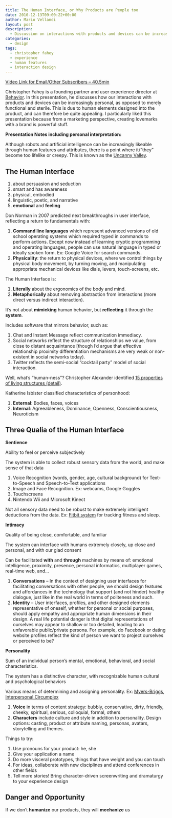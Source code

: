 ```yaml
---
title: The Human Interface, or Why Products are People too
date: 2010-12-13T09:00:22+00:00
author: Mario Vellandi
layout: post
description:
  - Discussion on interactions with products and devices can be increasingly personal, as opposed to merely functional, and product design implications
categories:
  - design
tags:
  - christopher fahey
  - experience
  - human features
  - interaction design
---
```

[Video Link for Email/Other Subscribers &#8211; 40.5min](http://vimeo.com/9661208)

Christopher Fahey is a founding partner and user experience director at  [Behavior](http://behaviordesign.com/). In this presentation, he discusses how our interactions with products and devices can be increasingly personal, as opposed to merely functional and sterile. This is due to human elements designed into the product, and can therefore be quite appealing. I particularly liked this presentation because from a marketing perspective, creating lovemarks with a brand is powerful stuff.

__Presentation Notes including personal interpretation:__

Although robots and artificial intelligence can be increasingly likeable through human features and attributes, there is a point where it/&#8221;they&#8221; become too lifelike or creepy. This is known as the [Uncanny Valley](http://en.wikipedia.org/wiki/Uncanny_valley).

## __The Human Interface__

  1. about persuasion and seduction
  2. smart and has awareness
  3. physical, embodied
  4. linguistic, poetic, and narrative
  5. **emotional** and **feeling**

Don Norman in 2007 predicted next breakthroughs in user interface, reflecting a return to fundamentals with:

  1. **Command line languages** which represent advanced versions of old school operating systems which required typed in commands to perform actions. Except now instead of learning cryptic programming and operating languages, people can use natural language in typed or ideally spoken form. Ex: Google Voice for search commands.
  2. **Physicality**: the return to physical devices, where we control things by physical body movement, by turning moving, and manipulating appropriate mechanical devices like dials, levers, touch-screens, etc.

The Human Interface is:

  1. **Literally** about the ergonomics of the body and mind.
  2. **Metaphorically** about removing abstraction from interactions (more direct versus indirect interaction).

It&#8217;s not about **mimicking** human behavior, but **reflecting** it through the **system**.

Includes software that mirrors behavior, such as:

  1. Chat and Instant Message reflect communication immediacy.
  2. Social networks reflect the structure of relationships we value, from close to distant acquaintance [though I&#8217;d argue that effective relationship proximity differentiation mechanisms are very weak or non-existent in social networks today).
  3. Twitter reflects the semi-social &#8220;cocktail party&#8221; model of social interaction.

Well, what&#8217;s &#8220;human-ness&#8221;? Christopher Alexander identified [15 properties of living structures (detail)](http://www.truthtable.com/Fifteen_Princples.html).

Katherine Isbister classified characteristics of personhood:

  1. **External**: Bodies, faces, voices
  2. **Internal**: Agreeableness, Dominance, Openness, Conscientiousness, Neuroticism

## Three Qualia of the Human Interface

__Sentience__

Ability to feel or perceive subjectively

The system is able to collect robust sensory data from the world, and make sense of that data

  1. Voice Recognition (words, gender, age, cultural background) for Text-to-Speech and Speech-to-Text applications
  2. Image and Face Recognition. Ex: webcams, Google Goggles
  3. Touchscreens
  4. Nintendo Wii and Microsoft Kinect

Not all sensory data need to be robust to make extremely intelligent deductions from the data. Ex: [Fitbit system](http://www.fitbit.com/) for tracking fitness and sleep.

__Intimacy__

Quality of being close, comfortable, and familiar

The system can interface with humans extremely closely, up close and personal, and with our glad consent

Can be facilitated **with** and **through** machines by means of: emotional intelligence, proximity, presence, personal informatics, multiplayer games, real-time web, and&#8230;

  1. **Conversations** &#8211; In the context of designing user interfaces for facilitating conversations with other people, we should design features and affordances in the technology that support (and not hinder) healthy dialogue, just like in the real world in terms of politeness and such.
  2. **Identity** &#8211; User interfaces, profiles, and other designed elements representative of oneself, whether for personal or social purposes, should apply empathy and appropriate human dimensions in their design. A real life potential danger is that digital representations of ourselves may appear to shallow or too detailed, leading to an unfavorable public/private persona. For example, do Facebook or dating website profiles reflect the kind of person we want to project ourselves or perceived to be?

__Personality__

Sum of an individual person&#8217;s mental, emotional, behavioral, and social characteristics.

The system has a distinctive character, with recognizable human cultural and psychological behaviors

Various means of determining and assigning personality. Ex: [Myers-Briggs](http://en.wikipedia.org/wiki/Myers-Briggs), [Interpersonal Circumplex](http://en.wikipedia.org/wiki/Interpersonal_Circumplex)

  1. **Voice** in terms of content strategy: bubbly, conservative, dirty, friendly, cheeky, spiritual, serious, colloquial, formal, others
  2. **Characters** include culture and style in addition to personality. Design options: casting, product or attribute naming, personas, avatars, storytelling and themes.

Things to try:

  1. Use pronouns for your product: he, she
  2. Give your application a name
  3. Do more visceral prototypes, things that have weight and you can touch
  4. For ideas, collaborate with new disciplines and attend conferences in other fields
  5. Tell more stories! Bring character-driven screenwriting and dramaturgy to your experience design

## Danger and Opportunity

If we don&#8217;t **humanize** our products, they will **mechanize** us
